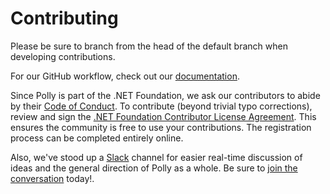 # Contributing

Please be sure to branch from the head of the default branch when developing contributions.

For our GitHub workflow, check out our [documentation](https://www.pollydocs.org/community/git-workflow.html).

Since Polly is part of the .NET Foundation, we ask our contributors to abide by their [Code of Conduct](https://www.dotnetfoundation.org/code-of-conduct). To contribute (beyond trivial typo corrections), review and sign the [.NET Foundation Contributor License Agreement](https://cla.dotnetfoundation.org/). This ensures the community is free to use your contributions.  The registration process can be completed entirely online.

Also, we've stood up a [Slack][slack] channel for easier real-time discussion of ideas and the general direction of Polly as a whole. Be sure to [join the conversation][slack] today!.

[slack]: https://pollytalk.slack.com
